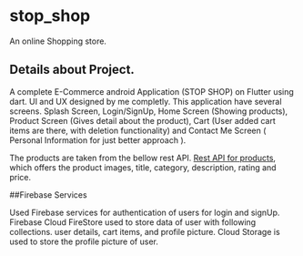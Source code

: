 # stop_shop

An online Shopping store.

## Details about Project.

A complete E-Commerce android Application (STOP SHOP) on Flutter using dart. UI and UX designed by me completly. This application have several screens. Splash Screen, Login/SignUp, Home Screen (Showing products), Product Screen (Gives detail about the product), Cart (User added cart items are there, with deletion functionality) and Contact Me Screen ( Personal Information for just better approach ). 

The products are taken from the bellow rest API.
[Rest API for products](https://fakestoreapi.com/), which offers the product images, title, category, description, rating and price.

##Firebase Services

Used Firebase services for authentication of users for login and signUp. Firebase Cloud FireStore used to store data of user with following collections. user details, cart items, and profile picture. Cloud Storage is used to store the profile picture of user. 

